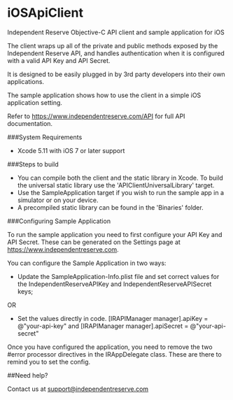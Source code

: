 iOSApiClient
============

Independent Reserve Objective-C API client and sample application for iOS

The client wraps up all of the private and public methods exposed by the Independent Reserve API, and handles authentication when it is configured with a valid API Key and API Secret.

It is designed to be easily plugged in by 3rd party developers into their own applications.

The sample application shows how to use the client in a simple iOS application setting.

Refer to https://www.independentreserve.com/API  for full API documentation.

###System Requirements

* Xcode 5.11 with iOS 7 or later support

###Steps to build

* You can compile both the client and the static library in Xcode. To build the universal static library use the 'APIClientUniversalLibrary' target.
* Use the SampleApplication target if you wish to run the sample app in a simulator or on your device.
* A precompiled static library can be found in the 'Binaries' folder.

###Configuring Sample Application

To run the sample application you need to first configure your API Key and API Secret. These can be generated on the Settings page at https://www.independentreserve.com. 

You can configure the Sample Application in two ways:

* Update the SampleApplication-Info.plist file and set correct values for the IndependentReserveAPIKey and IndependentReserveAPISecret keys;

OR

* Set the values directly in code. [IRAPIManager manager].apiKey = @"your-api-key" and [IRAPIManager manager].apiSecret = @"your-api-secret"

Once you have configured the application, you need to remove the two #error processor directives in the IRAppDelegate class. These are there to remind you to set the config.


##Need help?

Contact us at support@independentreserve.com
